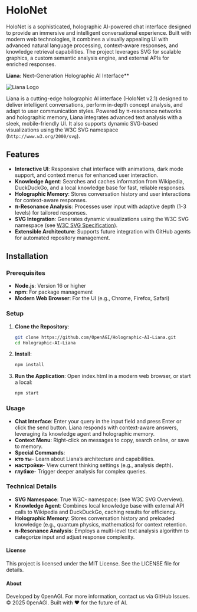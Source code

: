 # **HoloNet**

HoloNet is a sophisticated, holographic AI-powered chat interface designed to provide an immersive and intelligent conversational experience. Built with modern web technologies, it combines a visually appealing UI with advanced natural language processing, context-aware responses, and knowledge retrieval capabilities. The project leverages SVG for scalable graphics, a custom semantic analysis engine, and external APIs for enriched responses.

**Liana**: Next-Generation Holographic AI Interface**

![Liana Logo](https://github.com/user-attachments/assets/3ff22b3e-d71c-494a-90b8-b6fcefa5fd94)


Liana is a cutting-edge holographic AI interface (HoloNet v2.1) designed to deliver intelligent conversations, perform in-depth concept analysis, and adapt to user communication styles. Powered by π-resonance networks and holographic memory, Liana integrates advanced text analysis with a sleek, mobile-friendly UI. It also supports dynamic SVG-based visualizations using the W3C SVG namespace (`http://www.w3.org/2000/svg`).

## Features

- **Interactive UI**: Responsive chat interface with animations, dark mode support, and context menus for enhanced user interaction.
- **Knowledge Agent**: Searches and caches information from Wikipedia, DuckDuckGo, and a local knowledge base for fast, reliable responses.
- **Holographic Memory**: Stores conversation history and user interactions for context-aware responses.
- **π-Resonance Analysis**: Processes user input with adaptive depth (1-3 levels) for tailored responses.
- **SVG Integration**: Generates dynamic visualizations using the W3C SVG namespace (see [W3C SVG Specification](https://www.w3.org/TR/SVG/)).
- **Extensible Architecture**: Supports future integration with GitHub agents for automated repository management.



## Installation

### Prerequisites

- **Node.js**: Version 16 or higher
- **npm**: For package management
- **Modern Web Browser**: For the UI (e.g., Chrome, Firefox, Safari)

### Setup

1. **Clone the Repository**:
   ```bash
   git clone https://github.com/0penAGI/Holographic-AI-Liana.git
   cd Holographic-AI-Liana

2. **Install**:
   ```bash
   npm install
   
3. **Run the Application**:
   Open index.html in a modern web browser, or start a local:
   ```bash
   npm start

### Usage

- **Chat Interface**: Enter your query in the input field and press Enter or click the send button. Liana responds with context-aware answers, leveraging its knowledge agent and holographic memory.
- **Context Menu**: Right-click on messages to copy, search online, or save to memory.
- **Special Commands**:
- **кто ты**- Learn about Liana’s architecture and capabilities.
- **настройки**- View current thinking settings (e.g., analysis depth).
- **глубже**- Trigger deeper analysis for complex queries.

### Technical Details

- **SVG Namespace**: True W3C- namespace: (see W3C SVG Overview).
- **Knowledge Agent**: Combines local knowledge base with external API calls to Wikipedia and DuckDuckGo, caching results for efficiency.
- **Holographic Memory**: Stores conversation history and preloaded knowledge (e.g., quantum physics, mathematics) for context retention.
- **π-Resonance Analysis**: Employs a multi-level text analysis algorithm to categorize input and adjust response complexity.


#### License
This project is licensed under the MIT License. See the LICENSE file for details.
#### About
Developed by 0penAGI. For more information, contact us via GitHub Issues.
© 2025 0penAGI. Built with ❤️ for the future of AI.
